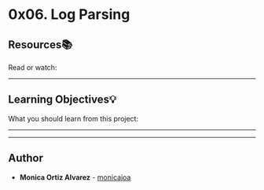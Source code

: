# 0x06. Log Parsing

## Resources:books:
Read or watch:

---
## Learning Objectives:bulb:
What you should learn from this project:

---
---

## Author
* **Monica Ortiz Alvarez** - [monicajoa](https://github.com/monicajoa)